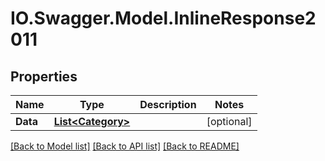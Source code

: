 # IO.Swagger.Model.InlineResponse2011
## Properties

Name | Type | Description | Notes
------------ | ------------- | ------------- | -------------
**Data** | [**List&lt;Category&gt;**](Category.md) |  | [optional] 

[[Back to Model list]](../README.md#documentation-for-models) [[Back to API list]](../README.md#documentation-for-api-endpoints) [[Back to README]](../README.md)

